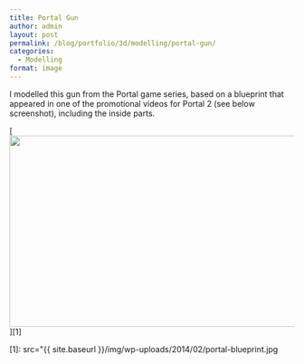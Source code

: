 ```yaml
---
title: Portal Gun
author: admin
layout: post
permalink: /blog/portfolio/3d/modelling/portal-gun/
categories:
  - Modelling
format: image
---
```

I modelled this gun from the Portal game series, based on a blueprint that appeared in one of the promotional videos for Portal 2 (see below screenshot), including the inside parts.

[<img src="{{ site.baseurl }}/img/wp-uploads/2014/02/portal-blueprint.jpg" alt="" title="portal-blueprint" width="600" height="338" class="alignnone size-full wp-image-115" />][1]

 [1]: src="{{ site.baseurl }}/img/wp-uploads/2014/02/portal-blueprint.jpg